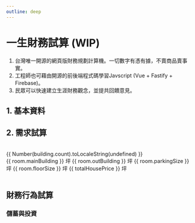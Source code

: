 ```yaml
---
outline: deep
---
```


# 一生財務試算 (WIP)

1. 台灣唯一開源的網頁版財務規劃計算機。一切數字有憑有據，不賣商品賣事實。
2. 工程師也可藉由開源的前後端程式碼學習Javscript (Vue + Fastify + Firebase)。
3. 民眾可以快速建立生涯財務觀念，並提共回饋意見。

## 1. 基本資料

<el-card v-if="checkedNeeds.includes('housing')">
    <template #header>
      <div class="card-header">
        <span>基本資料</span>
      </div>
    </template>
    <el-form ref="ruleFormRef" :model="profile" :rules="profileRules" label-width="auto">
        <el-form-item label="出生日期" prop="dateOfBirth">
             <el-date-picker
                v-model="profile.dateOfBirth"
                type="date"
                placeholder="選擇出生日期"
                @change="handleDateOfBirthChanged($event)"
            />
        </el-form-item>
        <el-form-item label="性別" prop="gender">
            <el-select v-model="profile.gender" placeholder="請選擇" @change="handleGenderChanged($event)">
                <el-option v-for="item in genders":key="item.value":label="item.label" :value="item.value"/>
            </el-select>
        </el-form-item>
        <el-form-item label="試算年齡" prop="lifeExpectancy">
            <el-input-number v-model="profile.age" :min="0" :max="120" :disabled="true"/>
        </el-form-item>
        <el-form-item label="預估餘命" prop="lifeExpectancy">
            <el-input-number v-model="profile.lifeExpectancy" :min="0" :max="120" :disabled="true"/>
        </el-form-item>
    </el-form>
    <template #footer>
        <el-collapse>
            <el-collapse-item title="資料說明" name="1" :border="true">
                <ul>
                    <li>
                        預期餘命：<a href="https://data.gov.tw/dataset/39493" target="_blank">預期壽命推估</a>
                    </li>
                </ul>
            </el-collapse-item>
        </el-collapse>
    </template>
</el-card>

## 2. 需求試算

<!-- <el-checkbox
    v-model="checkAll"
    :indeterminate="isIndeterminate"
    @change="handleCheckAllChange"
  >
    Check all
  </el-checkbox>
  <el-checkbox-group
    v-model="checkedNeeds"
    @change="handleCheckedNeedsChange"
  >
    <el-checkbox v-for="need in needs" :key="need" :label="need" :value="need">
      {{ need }}
    </el-checkbox>
</el-checkbox-group> -->
<br v-if="checkedNeeds.includes('housing')"/>
<el-card v-if="checkedNeeds.includes('housing')">
    <template #header>
      <div class="card-header">
        <span>購屋試算</span>
      </div>
    </template>
    <el-form ref="ruleFormRef" v-loading="buildingLoading" :model="building" :rules="buildingRules" label-width="auto">
        <el-row>
            <el-col :span="12">
                <el-form-item label="居住縣市" prop="county">
                    <el-select v-model="building.county" placeholder="請選擇" @change="onCountyChanged($event)">
                        <el-option v-for="item in counties":key="item.value":label="item.label" :value="item.value"/>
                    </el-select>
                </el-form-item>
            </el-col>
            <el-col :span="12">
                <el-form-item label="行政區" prop="town">
                    <el-select v-model="building.town" placeholder="請選擇" :disabled="!building.county" @change="onTownChanged($event)">
                        <el-option v-for="item in towns":key="item.value":label="item.label" :value="item.value"/>
                    </el-select>
                </el-form-item>
            </el-col>
        </el-row>
        <el-row>
            <el-col :span="12">
                <el-form-item label="建物類別" prop="buildingType">
                    <el-select v-model="building.buildingType" placeholder="請選擇" :disabled="!building.town"  @change="onBuildingTypeChanged($event)">
                        <el-option label="不限" value=""></el-option>
                        <el-option v-for="item in buildingTypes":key="item.value":label="item.label" :value="item.value"/>
                    </el-select>
                </el-form-item>
            </el-col>
            <el-col :span="12">
                <el-form-item label="屋齡[年]" prop="buildingAge">
                    <el-select v-model="building.buildingAge" placeholder="請選擇" :disabled="!building.town" @change="onBuildingAgeChanged($event)">
                        <el-option label="不限" value=""></el-option>
                        <el-option v-for="item in buildingAges":key="item.value":label="item.label" :value="item.value"/>
                    </el-select>
                </el-form-item>
            </el-col>
            <el-col :span="12">
                <el-form-item label="含車位" prop="hasParking">
                    <el-select v-model="building.hasParking" placeholder="請選擇" :disabled="!building.town" @change="onHasParkingChanged($event)">
                        <el-option label="不限" value=""></el-option>
                        <el-option v-for="item in hasParkingOptions":key="item.value":label="item.label" :value="item.value"/>
                    </el-select>
                </el-form-item>
            </el-col>
            <el-col :span="12">
                <el-form-item label="資料筆數" prop="unitPrice">
                    <el-text>{{ Number(building.count).toLocaleString(undefined) }}</el-text>
                </el-form-item>
            </el-col>
        </el-row>
        <el-row>
            <el-col :span="22">
                <el-form-item label="單價(萬/坪)" prop="unitPrice">
                    <el-slider v-model="buildingUnitPrice" :min="building.pr25" :max="building.pr75" :marks="unitPriceMarks" :disabled="!building.average" @change="calculateTotalPrice($event)"/>
                </el-form-item>
            </el-col>
        </el-row>
    </el-form>
    <br/>
    <el-form ref="ruleFormRef" :model="room" :rules="roomRules" label-width="auto">
        <el-row>
            <el-col :span="12">
                <el-form-item label="雙人房數量">
                    <el-input-number v-model="room.doubleBedRoom" :min="0" :max="120" @change="calculateFloorSize()"/>
                </el-form-item>
            </el-col>
            <el-col :span="12">
                <el-form-item label="單人房數量">
                    <el-input-number v-model="room.singleBedRoom" :min="0" :max="120" @change="calculateFloorSize()"/>
                </el-form-item>
            </el-col>
        </el-row>
        <el-row>
            <el-col :span="12">
                <el-form-item label="衛浴數量">
                    <el-input-number v-model="room.bathroom" :min="0" :max="120" @change="calculateFloorSize()"/>
                </el-form-item>
            </el-col>
            <el-col :span="12">
                <el-form-item label="公設比(%)" >
                    <el-input-number v-model="room.publicRatio" :min="0" :max="120" @change="calculateFloorSize()"/>
                </el-form-item>
            </el-col>
        </el-row>
        <el-row>
            <el-col :span="12">
                <el-form-item label="預估主建實坪" prop="floorSize">
                    <el-text>{{ room.mainBuilding }} 坪</el-text>
                </el-form-item>
            </el-col>
            <el-col :span="12">
                <el-form-item label="預估附屬建物" prop="floorSize">
                    <el-text>{{ room.outBuilding }} 坪</el-text>
                </el-form-item>
            </el-col>
        </el-row>
        <el-row>
            <el-col v-if="building.hasParking" :span="12">
                <el-form-item label="預估車位權狀" prop="floorSize">
                    <el-text>{{ room.parkingSize }} 坪</el-text>
                </el-form-item>
            </el-col>
            <el-col :span="12">
                <el-form-item label="預估權狀坪數" prop="floorSize">
                    <el-text>{{ room.floorSize }} 坪</el-text>
                </el-form-item>
            </el-col>
        </el-row>
        <el-form-item label="總價(萬)" prop="unitPrice">
            <el-text>{{ totalHousePrice }} 坪</el-text>
        </el-form-item>
    </el-form>
    <!-- <el-checkbox
    v-model="checkAll"
    :indeterminate="isIndeterminate"
    @change="handleCheckAllChange"
  >
    Check all
  </el-checkbox>
  <el-checkbox-group
    v-model="checkedNeeds"
    @change="handleCheckedNeedsChange"
  >
    <el-checkbox v-for="need in needs" :key="need" :label="need" :value="need">
      {{ need }}
    </el-checkbox>
</el-checkbox-group> -->
    <template #footer>
        <el-collapse>
            <el-collapse-item title="資料說明" name="1" :border="true">
                單價資料來源：<a href="https://www.jcic.org.tw/openapi/swagger/index.html" target="_blank">財團法人金融聯合徵信中心 OpenAPI
                </a>
                <table class="table">
            <tr>
                <th>空間</th>
                <th>參考平方公尺</th>
                <th>參考依據</th>
            </tr>
            <tr>
                <td>雙人房</td>
                <td>19</td>
                <td>
                    <a href="https://law.moj.gov.tw/LawClass/LawSingle.aspx?pcode=K0110021&flno=13" target="_blank">
                        觀光旅館建築及設備標準
                    </a>
                </td>
            </tr>
            <tr>
                <td>單人房</td>
                <td>13</td>
                <td>
                    <a href="https://law.moj.gov.tw/LawClass/LawSingle.aspx?pcode=K0110021&flno=13" target="_blank">
                        觀光旅館建築及設備標準
                    </a>
                </td>
            </tr>
            <tr>
                <td>衛浴</td>
                <td>4</td>
                <td>
                    <a href="https://law.moj.gov.tw/LawClass/LawSingle.aspx?pcode=D0070115&flno=295" target="_blank">
                        建築技術規則建築設計施工編
                    </a>
                </td>
            </tr>
            <tr>
                <td>其他室內空間</td>
                <td>30</td>
                <td>
                    <a href="https://law.moj.gov.tw/LawClass/LawSingle.aspx?pcode=H0070037&flno=10" target="_blank">
                        幼兒園及其分班基本設施設備標準
                    </a>
                </td>
            </tr>
            <tr>
                <td>陽台</td>
                <td>10%</td>
                <td>
                    <a href="https://law.moj.gov.tw/LawClass/LawSingleRela.aspx?PCODE=D0070115&FLNO=162&ty=L" target="_blank">
                        建築技術規則建築設計施工編
                    </a>
                </td>
            </tr>
            <tr>
                <td>車位</td>
                <td>24.75</td>
                <td>
                    <a href="https://tnews.cc/ur/newscon25045.htm" target="_blank">
                        研商「精進建物測繪登記相關業務」第 2 次會議紀錄 
                    </a>
                </td>
            </tr>
            <tr>
                <td>公設比</td>
                <td>預設35%</td>
                <td>
                    <a href="https://www.google.com/search?q=%E5%85%AC%E8%A8%AD%E6%AF%94" target="_blank">
                        Google搜索
                    </a>
                </td>
            </tr>
        </table>
            </el-collapse-item>
        </el-collapse>
    </template>
</el-card>
    <!-- <template #footer>
        <el-button type="info" @click="calculateMortgage(ruleFormRef)">試算總價與利息</el-button>
        資料來源：<a href="https://www.jcic.org.tw/openapi/swagger/index.html">財團法人金融聯合徵信中心 OpenAPI</a>
    </template> -->

<br v-if="checkedNeeds.includes('parenting')"/>
<el-card v-if="checkedNeeds.includes('parenting')">
    <template #header>
      <div class="card-header">
        <span>育兒試算</span>
      </div>
    </template>
    <!-- <el-form :model="form" label-width="auto">
        <el-form-item label="縣市" :span="10">
            <el-select v-model="profile.county" placeholder="請選擇" @change="onCountyChanged($event)">
                <el-option v-for="item in counties":key="item.value":label="item.label" :value="item.value"/>
            </el-select>
        </el-form-item>
        <el-form-item label="行政區" :span="10">
            <el-select v-model="profile.town" placeholder="請選擇">
                <el-option v-for="item in towns":key="item.value":label="item.label" :value="item.value"/>
            </el-select>
        </el-form-item>
    </el-form> -->
    <template #footer>
        <ul>
            <li>資料來源：
                <a href="https://data.gov.tw/dataset/108265">
                    家庭收支調查-平均每戶可支配所得及消費支出依可支配所得按戶數五等分位分及經濟戶長年齡組別分
                </a>
            </li>
            <li>
                藉由夫妻與核心的支出與人口差異，粗估家庭中每個需要受照顧的人口平均每月需要多少支出。
            </li>
        </ul>
    </template>
</el-card>
<br v-if="checkedNeeds.includes('retirement')"/>
<el-card v-if="checkedNeeds.includes('retirement')">
    <template #header>
      <div class="card-header">
        <span>退休試算</span>
      </div>
    </template>
    <!-- <el-form :model="form" label-width="auto">
        <el-form-item label="縣市" :span="10">
            <el-select v-model="profile.county" placeholder="請選擇" @change="onCountyChanged($event)">
                <el-option v-for="item in counties":key="item.value":label="item.label" :value="item.value"/>
            </el-select>
        </el-form-item>
        <el-form-item label="行政區" :span="10">
            <el-select v-model="profile.town" placeholder="請選擇">
                <el-option v-for="item in towns":key="item.value":label="item.label" :value="item.value"/>
            </el-select>
        </el-form-item>
    </el-form> -->
    <template #footer>
        <ul>
            <li>資料來源：
                <a href="https://data.gov.tw/dataset/108265">
                    家庭收支調查-平均每戶可支配所得及消費支出依可支配所得按戶數五等分位分及經濟戶長年齡組別分
                </a>
            </li>
            <li>
                用65歲以上家戶支出除以該戶人數，藉此粗估每個長輩的平均開支。
            </li>
        </ul>
    </template>
</el-card>

## 財務行為試算

### 儲蓄與投資

<el-card>
    <template #footer>
        資料來源：<a href="https://data.gov.tw/dataset/108265">家庭收支調查-平均每戶可支配所得及消費支出依可支配所得按戶數五等分位分及經濟戶長年齡組別分</a>
    </template>
</el-card>

<script setup>
import { onMounted, ref, reactive, watch,} from 'vue'
import { ElMessage, ElMessageBox } from 'element-plus'
// 設定檔案
const counties = ref([])
const townMap = reactive({})
const buildingTypes = ref([])
const buildingAges = ref([])
const genders = ref([])
onMounted(() => {
    setSelecOptions()
    calculateFloorSize()
})
async function setSelecOptions(){
    try {
        if(import.meta.env.MODE==='development'){
            const res = await fetch(`${import.meta.env.VITE_BASE_URL}/select`)
            const resJson = await res.json()
            counties.value = resJson.counties || []
            buildingTypes.value = resJson.buildingTypes || []
            buildingAges.value = resJson.buildingAges || []
            genders.value = resJson.genders || []
            Object.assign(townMap, resJson.townMap)
        }
    }
    catch (error) {
        // https://element-plus.org/en-US/component/message-box.html#message-box
        ElMessageBox.alert(error.message, {
        confirmButtonText: '回講座排程',
        callback: (action) => {
                window.location.replace('/calendar');
            },
        })
    }
    calculateLifeExpectancy()
}
// 基本資料
const profile = reactive({
    dateOfBirth: '1990-12-12',
    gender: 'M',
    age: 0,
})
const profileRules = reactive({
    dateOfBirth:{ required: true, message: '請選擇', },
    gender: { required: true, message: '請選擇', },
})
function handleDateOfBirthChanged() {
    calculateLifeExpectancy()
}
function handleGenderChanged() {
    calculateLifeExpectancy()
}
async function calculateLifeExpectancy() {
    const { dateOfBirth, gender, age } = profile
    if(dateOfBirth && gender){
        const ceYear = new Date().getFullYear()
        const yearOfBirth = dateOfBirth.slice(0,4)
        const calculateAge = ceYear - yearOfBirth
        const res = await fetch(`${import.meta.env.VITE_BASE_URL}/calculate/lifeExpectancy`, {
            method: 'post',
            body: JSON.stringify({
                ceYear,
                age:calculateAge,
                gender,
            }),
            headers: {'Content-Type': 'application/json'}
        })

        profile.age = calculateAge
        profile.lifeExpectancy = await res.json()
    }
}
// 需求分析
const needs = ref(['housing', 'parenting', 'retirement'])
const checkedNeeds = ref(['housing',])
const checkAll = ref(false)
const isIndeterminate = ref(true)
const needMap = {
    housing: '購屋',
    parenting: '育兒',
    retirement: '退休',
}
const handleCheckAllChange = (val) => {
  checkedCities.value = val ? needs : []
  isIndeterminate.value = false
}
const handleCheckedNeedsChange = (value) => {
  const checkedCount = value.length
  checkAll.value = checkedCount === needs.length
  isIndeterminate.value = checkedCount > 0 && checkedCount < needs.length
}
// 購屋分析
const building = reactive({
    county: '',
    town: '',
    buildingType: '',
    buildingAge: '',
    hasParking: '',
    count: 0,
    pr25: 0,
    pr75: 100,
    average: 0,
})
const buildingUnitPrice = ref(0)
let unitPriceMarks = reactive({
    0: 'PR25：？',
    100: 'PR75：？'
})
const buildingLoading = ref(false)
const towns = ref([])
const hasParkingOptions = ref([
    { label: '含', value: true },
    { label: '不含', value: false},
])
const buildingRules = reactive({
    county: { required: true, message: '請選擇', },
    town: { required: true, message: '請選擇', },
})
function onCountyChanged(county) {
    building.town = ''
    towns.value = []
    if(county) {
        towns.value = townMap[county]
    }
    getUnitPrice()
}
function onTownChanged() {
    getUnitPrice()
}
function onBuildingTypeChanged() {
    getUnitPrice()
}
function onBuildingAgeChanged() {
    getUnitPrice()
}
function onHasParkingChanged(hasParkingValue) {
    getUnitPrice()
}
async function getUnitPrice() {
    const {county, town, buildingType, buildingAge} = building
    if(county && town) {
        try {
            buildingLoading.value = true
            const res = await fetch(`${import.meta.env.VITE_BASE_URL}/calculate/unitPrice`, {
                method: 'post',
                body: JSON.stringify(building),
                headers: {'Content-Type': 'application/json'}
            })
            const resJson = await res.json()
            Object.assign(building, resJson)
            
            const { pr25, pr75, average } = resJson
            if(!average) {
                ElMessage('資料筆數過少，請調整查詢條件')
                return
            }
            unitPriceMarks = {}
            unitPriceMarks[pr25] = `PR25: ${pr25}`
            unitPriceMarks[pr75] = `PR75: ${pr75}`
            unitPriceMarks[average] = `平均：${average}`
            buildingUnitPrice.value = average
            calculateTotalPrice()
        } catch (error) {
            alert(error.message||error)
        } finally {
            buildingLoading.value = false
        }
    }
}
// 購屋分析2
const room = reactive({
    doubleBedRoom: 1,
    singleBedRoom: 2,
    bathroom: 2,
    publicRatio: 35,
    mainBuilding: 0,
    outBuilding: 0,
    floorSize: 0,
    parkingSize: 0,
})
const totalHousePrice = ref(0)
const roomRules = {
    doubleBedRoom: { required: true, message: '請選擇', },
    singleBedRoom: { required: true, message: '請選擇', },
    bathroom:  { required: true, message: '請選擇', },
    publicRatio: { required: true, message: '請選擇', },
}
function calculateFloorSize() {
    const { doubleBedRoom, singleBedRoom, bathroom, publicRatio } = room

    const fortmatRatio = 0.3025
    const baseInteriorSize = 30 * fortmatRatio
    const doubleRoomSize = doubleBedRoom * 19 * fortmatRatio
    const singleRoomSize = singleBedRoom * 13 * fortmatRatio
    const bathRoomSize = bathroom * 4 * fortmatRatio

    // 主建物只包含室內空間
    room.mainBuilding = Number(Number(baseInteriorSize + doubleRoomSize + singleRoomSize + bathRoomSize).toFixed(1)) 

    // 附屬建築比如陽台
    const balcanyPercent = 0.1 // 10%
    room.outBuilding = Number(Number(room.mainBuilding * balcanyPercent).toFixed(1)) 


    const publicRatioPercent = 1 + publicRatio / 100

    // 停車位權狀
    const parkingSize = 24.75 * fortmatRatio * publicRatioPercent
    room.parkingSize = Number(Number(parkingSize).toFixed(1))

    // 權狀坪數
    let floorSize = (room.mainBuilding + room.outBuilding) * publicRatioPercent
    if(building.hasParking) {
        floorSize += room.parkingSize
    }
    room.floorSize = Number(Number(floorSize).toFixed(1))
    calculateTotalPrice()
}
function calculateTotalPrice() {
    if(buildingUnitPrice.value && room.floorSize){
        const beforeFormatPrice =  Number(buildingUnitPrice.value) * Number(room.floorSize)
        totalHousePrice.value = Number(beforeFormatPrice.toFixed(2))
    }
}
</script>
<style lang="scss" scoped>
.table {
    * {
        border-color: var(--el-border-color-light);
        color: var(--el-text-color-regular);
        background: white !important;
    }
}
:deep(.my-label) {
  background: white;
}
:deep(.my-content) {
  background: white;
}
</style>

